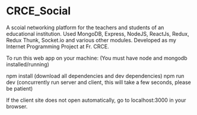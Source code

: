 # CRCE_Social
A scoial networking platform for the teachers and students of an educational institution. Used MongoDB, Express, NodeJS, ReactJs, Redux, Redux Thunk, Socket.io and various other modules. Developed as my Internet Programming Project at Fr. CRCE.

To run this web app on your machine: 
(You must have node and mongodb installed/running)

npm install (download all dependencies and dev dependencies)
npm run dev (concurrently run server and client, this will take a few seconds, please be patient)

If the client site does not open automatically, go to localhost:3000 in your browser.
